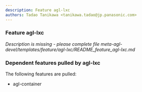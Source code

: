 ```yaml
---
description: Feature agl-lxc
authors: Tadao Tanikawa <tanikawa.tadao@jp.panasonic.com>
---
```


### Feature agl-lxc

*Description is missing - please complete file meta-agl-devel/templates/feature/agl-lxc/README_feature_agl-lxc.md*

### Dependent features pulled by agl-lxc

The following features are pulled:

* agl-container

